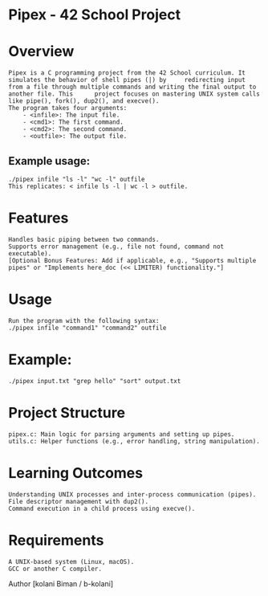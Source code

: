 # Pipex - 42 School Project

# Overview
  	Pipex is a C programming project from the 42 School curriculum. It simulates the behavior of shell pipes (|) by 	redirecting input from a file through multiple commands and writing the final output to another file. This 		project focuses on mastering UNIX system calls like pipe(), fork(), dup2(), and execve().
  	The program takes four arguments:
		- <infile>: The input file.
		- <cmd1>: The first command.
 		- <cmd2>: The second command.
		- <outfile>: The output file.
## Example usage:
	./pipex infile "ls -l" "wc -l" outfile
	This replicates: < infile ls -l | wc -l > outfile.

# Features
    Handles basic piping between two commands.
    Supports error management (e.g., file not found, command not executable).
    [Optional Bonus Features: Add if applicable, e.g., "Supports multiple pipes" or "Implements here_doc (<< LIMITER) functionality."]

# Usage
	Run the program with the following syntax:
	./pipex infile "command1" "command2" outfile

# Example:
	./pipex input.txt "grep hello" "sort" output.txt

# Project Structure
    pipex.c: Main logic for parsing arguments and setting up pipes.
    utils.c: Helper functions (e.g., error handling, string manipulation).

# Learning Outcomes
    Understanding UNIX processes and inter-process communication (pipes).
    File descriptor management with dup2().
    Command execution in a child process using execve().

# Requirements
    A UNIX-based system (Linux, macOS).
    GCC or another C compiler.

Author
[kolani Biman / b-kolani]
